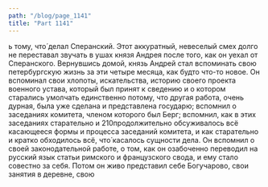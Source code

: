 ```yaml
---
path: "/blog/page_1141"
title: "Part 1141"
---
```


ь тому, что́ делал Сперанский. Этот аккуратный, невеселый смех долго не переставал звучать в ушах князя Андрея после того, как он уехал от Сперанского.
Вернувшись домой, князь Андрей стал вспоминать свою петербургскую жизнь за эти четыре месяца, как будто что-то новое. Он вспоминал свои хлопоты, искательства, историю своего проекта военного устава, который был принят к сведению и о котором старались умолчать единственно потому, что другая работа, очень дурная, была уже сделана и представлена государю; вспомнил о заседаниях комитета, членом которого был Берг; вспомнил, как в этих заседаниях старательно и 210продолжительно обсуживалось всё касающееся формы и процесса заседаний комитета, и как старательно и кратко обходилось всё, что́ касалось сущности дела. Он вспомнил о своей законодательной работе, о том, как он озабоченно переводил на русский язык статьи римского и французского свода, и ему стало совестно за себя. Потом он живо представил себе Богучарово, свои занятия в деревне, свою 
